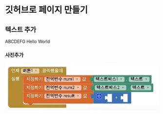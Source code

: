 # 깃허브로 페이지 만들기

## 텍스트 추가

ABCDEFG
Hello World

### 사진추가 

![Image001](https://github.com/eventia/TEST240610/raw/main/Q-02-001.png)



